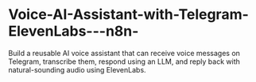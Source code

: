 # Voice-AI-Assistant-with-Telegram-ElevenLabs---n8n-
Build a reusable AI voice assistant that can receive voice messages on Telegram, transcribe them, respond using an LLM, and reply back with natural-sounding audio using ElevenLabs.

